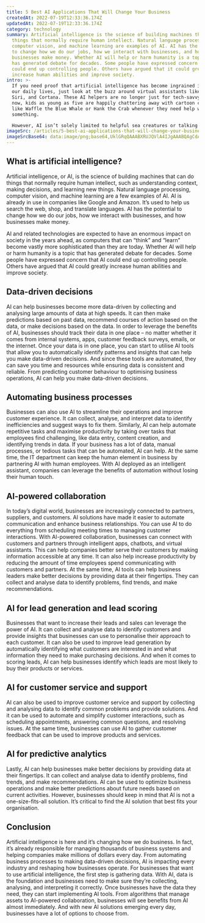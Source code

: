 ```yaml
---
title: 5 Best AI Applications That Will Change Your Business
createdAt: 2022-07-19T12:33:36.174Z
updatedAt: 2022-07-19T12:33:36.174Z
category: technology
summary: Artificial intelligence is the science of building machines that can do
  things that normally require human intellect. Natural language processing,
  computer vision, and machine learning are examples of AI. AI has the potential
  to change how we do our jobs, how we interact with businesses, and how
  businesses make money. Whether AI will help or harm humanity is a topic that
  has generated debate for decades. Some people have expressed concern that AI
  could end up controlling people. Others have argued that it could greatly
  increase human abilities and improve society.
intro: >-
  If you need proof that artificial intelligence has become ingrained in
  our daily lives, just look at the buzz around virtual assistants like Alexa,
  Siri, and Cortana. These AI helpers are no longer just for tech-savvy adults;
  now, kids as young as five are happily chattering away with cartoon characters
  like Waffle the Blue Whale or Hank the Crab whenever they need help with
  something. 

  However, AI isn’t solely limited to helpful sea creatures or talking speakers. In fact, AI is being used for all kinds of purposes – from self-driving cars to replacing call center agents with intelligent chatbots. Even businesses are seeing the value in incorporating AI into their day-to-day operations. From automating processes to making data-driven decisions faster, businesses of all sizes can leverage the benefits of AI in order to improve their services and workflows.
imageSrc: /articles/5-best-ai-applications-that-will-change-your-business.png
imageSrcBase64: data:image/png;base64,UklGRqQAAABXRUJQVlA4IJgAAABQAgCdASoKAAoAAUAmJZgCdAYtz2796yhN4QAA/vffdH/NX+HXflbA+E9jR9rveixNPxOt8XZUlTc8Bx/1KzKQpf/ExYnXP3/lAnGiJJK4Qboj+0sP1t1uv9J0A+u/4LF/33k35VfDT5DAX38VDFg6Xr2yt2rG/IBAgJJbj3f2KoVkK/tJv/MrjkeSN/4OST6gmv/P/T6AAA==
---
```


## What is artificial intelligence?

Artificial intelligence, or AI, is the science of building machines that can do things that normally require human intellect, such as understanding context, making decisions, and learning new things. Natural language processing, computer vision, and machine learning are a few examples of AI. AI is already in use in companies like Google and Amazon. It’s used to help us search the web, shop, and translate languages. AI has the potential to change how we do our jobs, how we interact with businesses, and how businesses make money.

AI and related technologies are expected to have an enormous impact on society in the years ahead, as computers that can “think” and “learn” become vastly more sophisticated than they are today. Whether AI will help or harm humanity is a topic that has generated debate for decades. Some people have expressed concern that AI could end up controlling people. Others have argued that AI could greatly increase human abilities and improve society.

## Data-driven decisions

AI can help businesses become more data-driven by collecting and analysing large amounts of data at high speeds. It can then make predictions based on past data, recommend courses of action based on the data, or make decisions based on the data.
In order to leverage the benefits of AI, businesses should track their data in one place – no matter whether it comes from internal systems, apps, customer feedback surveys, emails, or the internet.
Once your data is in one place, you can start to utilise AI tools that allow you to automatically identify patterns and insights that can help you make data-driven decisions. And since these tools are automated, they can save you time and resources while ensuring data is consistent and reliable. From predicting customer behaviour to optimising business operations, AI can help you make data-driven decisions.

## Automating business processes

Businesses can also use AI to streamline their operations and improve customer experience. It can collect, analyse, and interpret data to identify inefficiencies and suggest ways to fix them.
Similarly, AI can help automate repetitive tasks and maximise productivity by taking over tasks that employees find challenging, like data entry, content creation, and identifying trends in data.
If your business has a lot of data, manual processes, or tedious tasks that can be automated, AI can help.
At the same time, the IT department can keep the human element in business by partnering AI with human employees. With AI deployed as an intelligent assistant, companies can leverage the benefits of automation without losing their human touch.

## AI-powered collaboration

In today’s digital world, businesses are increasingly connected to partners, suppliers, and customers. AI solutions have made it easier to automate communication and enhance business relationships. You can use AI to do everything from scheduling meeting times to managing customer interactions.
With AI-powered collaboration, businesses can connect with customers and partners through intelligent apps, chatbots, and virtual assistants. This can help companies better serve their customers by making information accessible at any time. It can also help increase productivity by reducing the amount of time employees spend communicating with customers and partners.
At the same time, AI tools can help business leaders make better decisions by providing data at their fingertips. They can collect and analyse data to identify problems, find trends, and make recommendations.

## AI for lead generation and lead scoring

Businesses that want to increase their leads and sales can leverage the power of AI. It can collect and analyse data to identify customers and provide insights that businesses can use to personalise their approach to each customer.
It can also be used to improve lead generation by automatically identifying what customers are interested in and what information they need to make purchasing decisions.
And when it comes to scoring leads, AI can help businesses identify which leads are most likely to buy their products or services.

## AI for customer service and support

AI can also be used to improve customer service and support by collecting and analysing data to identify common problems and provide solutions. And it can be used to automate and simplify customer interactions, such as scheduling appointments, answering common questions, and resolving issues.
At the same time, businesses can use AI to gather customer feedback that can be used to improve products and services.

## AI for predictive analytics

Lastly, AI can help businesses make better decisions by providing data at their fingertips. It can collect and analyse data to identify problems, find trends, and make recommendations. AI can be used to optimize business operations and make better predictions about future needs based on current activities.
However, businesses should keep in mind that AI is not a one-size-fits-all solution. It’s critical to find the AI solution that best fits your organisation.

## Conclusion

Artificial intelligence is here and it’s changing how we do business. In fact, it’s already responsible for managing thousands of business systems and helping companies make millions of dollars every day. From automating business processes to making data-driven decisions, AI is impacting every industry and reshaping how businesses operate.
For businesses that want to use artificial intelligence, the first step is gathering data. With AI, data is the foundation and businesses need to make sure they’re collecting, analysing, and interpreting it correctly.
Once businesses have the data they need, they can start implementing AI tools. From algorithms that manage assets to AI-powered collaboration, businesses will see benefits from AI almost immediately. And with new AI solutions emerging every day, businesses have a lot of options to choose from.
